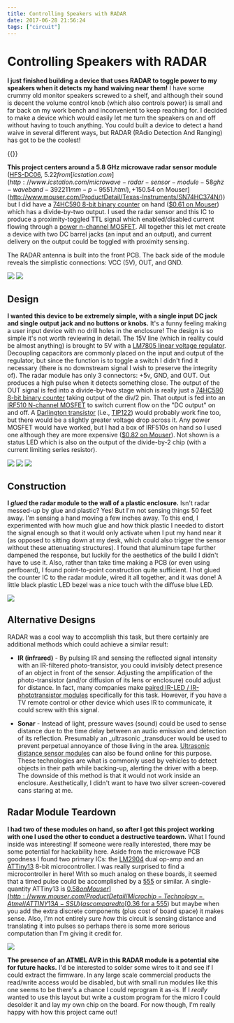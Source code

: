 ```yaml
---
title: Controlling Speakers with RADAR
date: 2017-06-28 21:56:24
tags: ["circuit"]
---
```


# Controlling Speakers with RADAR

__I just finished building a device that uses RADAR to toggle power to my speakers when it detects my hand waiving near them!__ I have some crummy old monitor speakers screwed to a shelf, and although their sound is decent the volume control knob (which also controls power) is small and far back on my work bench and inconvenient to keep reaching for. I decided to make a device which would easily let me turn the speakers on and off without having to touch anything. You could built a device to detect a hand waive in several different ways, but RADAR (RAdio Detection And Ranging) has got to be the coolest!

{{<youtube EIuYRhChw60>}}

__This project centers around a 5.8 GHz microwave radar sensor module__ ([HFS-DC06](http://www.icstation.com/microwave-radar-sensor-module-58ghz-waveband-392211mm-p-9551.html), $5.22 from [icstation.com](http://www.icstation.com/microwave-radar-sensor-module-58ghz-waveband-392211mm-p-9551.html), + 15% discount code _haics_) which senses distance (sensitivity is adjustable with a potentiometer) and in response to crossing a threshold it outputs a TTL pulse (the duration of with is adjustable with another potentiometer). I ran the output of the module through [divide-by-two circuit](http://www.electronics-tutorials.ws/counter/count_1.html) (essentially a [flip-flop](https://en.wikipedia.org/wiki/Flip-flop_(electronics))) so that an object-detect event would _toggle_ a line rather than pull the line high for each detection. I didn't have a cheap flip-flop IC on hand (the [74HC374](http://www.ti.com/lit/ds/symlink/cd74hct574.pdf) comes to mind, [$0.54 on Mouser](http://www.mouser.com/ProductDetail/Texas-Instruments/SN74HC374N/)) but I did have a [74HC590 8-bit binary counter](https://assets.nexperia.com/documents/data-sheet/74HC590.pdf) on hand ([$0.61 on Mouser](http://www.mouser.com/ProductDetail/Texas-Instruments/SN74HC590AN/)) which has a divide-by-two output. I used the radar sensor and this IC to produce a proximity-toggled TTL signal which enabled/disabled current flowing through a [power n-channel MOSFET](https://en.wikipedia.org/wiki/MOSFET). All together this let met create a device with two DC barrel jacks (an input and an output), and current delivery on the output could be toggled with proximity sensing.

The RADAR antenna is built into the front PCB. The back side of the module reveals the simplistic connections: VCC (5V), OUT, and GND.

<div class="text-center img-border img-medium">

![](https://swharden.com/static/2017/06/28/03module.jpg)
![](https://swharden.com/static/2017/06/28/04module.jpg)

</div>

## __Design__

__I wanted this device to be extremely simple, with a single input DC jack and single output jack and no buttons or knobs.__ It's a funny feeling making a user input device with no drill holes in the enclosure! The design is so simple it's not worth reviewing in detail. The 15V line (which in reality could be almost anything) is brought to 5V with a [LM7805 linear voltage regulator](https://www.sparkfun.com/datasheets/Components/LM7805.pdf). Decoupling capacitors are commonly placed on the input and output of the regulator, but since the function is to toggle a switch I didn't find it necessary (there is no downstream signal I wish to preserve the integrity of). The radar module has only 3 connectors: +5v, GND, and OUT. Out produces a high pulse when it detects something close. The output of the OUT signal is fed into a divide-by-two stage which is really just a [74HC590 8-bit binary counter](https://assets.nexperia.com/documents/data-sheet/74HC590.pdf) taking output of the div/2 pin. That output is fed into an [IRF510 N-channel MOSFET](http://www.vishay.com/docs/91015/sihf510.pdf) to switch current flow on the "DC output" on and off. A [Darlington transistor](https://en.wikipedia.org/wiki/Darlington_transistor) (i.e., [TIP122](http://www.mouser.com/ds/2/149/TIP122-890116.pdf)) would probably work fine too, but there would be a slightly greater voltage drop across it. Any power MOSFET would have worked, but I had a box of IRF510s on hand so I used one although they are more expensive ([$0.82 on Mouser](http://www.mouser.com/ProductDetail/Vishay-Semiconductors/IRF510PBF/)). Not shown is a status LED which is also on the output of the divide-by-2 chip (with a current limiting series resistor).

<div class="text-center img-medium">

![](https://swharden.com/static/2017/06/28/schematic3.png)
![](https://swharden.com/static/2017/06/28/75hc590_divide_by_2.png)
![](https://swharden.com/static/2017/06/28/75hc590_pinout.png)

</div>

## __Construction__

__I _glued_ the radar module to the wall of a plastic enclosure.__ Isn't radar messed-up by glue and plastic? Yes! But I'm not sensing things 50 feet away. I'm sensing a hand moving a few inches away. To this end, I experimented with how much glue and how thick plastic I needed to distort the signal enough so that it would only activate when I put my hand near it (as opposed to sitting down at my desk, which could also trigger the sensor without these attenuating structures). I found that aluminum tape further dampened the response, but luckily for the aesthetics of the build I didn't have to use it. Also, rather than take time making a PCB (or even using perfboard), I found point-to-point construction quite sufficient. I hot glued the counter IC to the radar module, wired it all together, and it was done! A little black plastic LED bezel was a nice touch with the diffuse blue LED.

<div class="text-center img-border">

![](https://swharden.com/static/2017/06/28/1083.jpg)

</div>

## __Alternative Designs__

RADAR was a cool way to accomplish this task, but there certainly are additional methods which could achieve a similar result:

*   __IR (infrared)__ - By pulsing IR and sensing the reflected signal intensity with an IR-filtered photo-transistor, you could invisibly detect presence of an object in front of the sensor. Adjusting the amplification of the photo-transistor (and/or diffusion of its lens or enclosure) could adjust for distance. In fact, many companies make [paired IR-LED / IR-phototransistor modules](https://www.adafruit.com/product/164) specifically for this task. However, if you have a TV remote control or other device which uses IR to communicate, it could screw with this signal.

*   __Sonar__ - Instead of light, pressure waves (sound) could be used to sense distance due to the time delay between an audio emission and detection of its reflection. Presumably an _ultrasonic _transducer would be used to prevent perpetual annoyance of those living in the area. [Ultrasonic distance sensor modules](https://www.sparkfun.com/products/13959) can also be found online for this purpose. These technologies are what is commonly used by vehicles to detect objects in their path while backing-up, alerting the driver with a beep. The downside of this method is that it would not work inside an enclosure. Aesthetically, I didn't want to have two silver screen-covered cans staring at me.

## __Radar Module Teardown__

__I had two of these modules on hand, so after I got this project working with one I used the other to conduct a destructive teardown.__ What I found inside was interesting! If someone were really interested, there may be some potential for hackability here. Aside from the microwave PCB goodness I found two primary ICs: the [LM2904](http://www.ti.com/lit/ds/symlink/lm2904.pdf) dual op-amp and an [ATTiny13](http://www.atmel.com/Images/2535S.pdf) 8-bit microcontroller. I was really surprised to find a microcontroller in here! With so much analog on these boards, it seemed that a timed pulse could be accomplished by a [555](https://en.wikipedia.org/wiki/555_timer_IC) or similar. A single-quantity ATTiny13 is [$0.58 on Mouser](http://www.mouser.com/ProductDetail/Microchip-Technology-Atmel/ATTINY13A-SSU) (as compared to [$0.36 for a 555](http://www.mouser.com/Semiconductors/Integrated-Circuits-ICs/_/N-6j73k?Keyword=555&FS=True&Ns=Pricing|0)) but maybe when you add the extra discrete components (plus cost of board space) it makes sense. Also, I'm not entirely sure _how_ this circuit is sensing distance and translating it into pulses so perhaps there is some more serious computation than I'm giving it credit for.

<div class="text-center img-border">

![](https://swharden.com/static/2017/06/28/teardown-3.jpg)

</div>

__The presence of an ATMEL AVR in this RADAR module is a potential site for future hacks.__ I'd be interested to solder some wires to it and see if I could extract the firmware. In any large scale commercial products the read/write access would be disabled, but with small run modules like this one seems to be there's a chance I could reprogram it as-is. If I _really_ wanted to use this layout but write a custom program for the micro I could desolder it and lay my own chip on the board. For now though, I'm really happy with how this project came out!